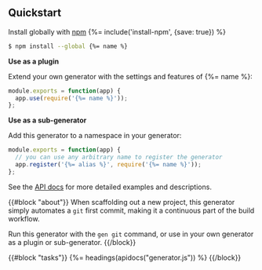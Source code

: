 ## Quickstart

Install globally with [npm](https://www.npmjs.com/)
{%= include('install-npm', {save: true}) %}

```sh
$ npm install --global {%= name %}
```

**Use as a plugin**

Extend your own generator with the settings and features of {%= name %}:

```js
module.exports = function(app) {
  app.use(require('{%= name %}'));
};
```

**Use as a sub-generator**

Add this generator to a namespace in your generator:

```js
module.exports = function(app) {
  // you can use any arbitrary name to register the generator
  app.register('{%= alias %}', require('{%= name %}'));
};
```

See the [API docs](#api) for more detailed examples and descriptions.

{{#block "about"}}
When scaffolding out a new project, this generator simply automates a `git` first commit, making it a continuous part of the build workflow. 

Run this generator with the `gen git` command, or use in your own generator as a plugin or sub-generator.
{{/block}}

{{#block "tasks"}}
{%= headings(apidocs("generator.js")) %}
{{/block}}
